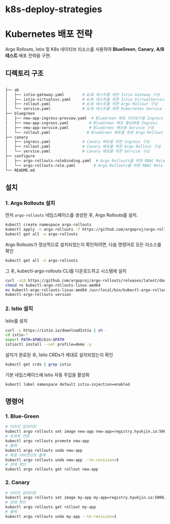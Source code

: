# k8s-deploy-strategies

# Kubernetes 배포 전략
Argo Rollouts, Istio 및 K8s 네이티브 리소스를 사용하여 **BlueGreen**, **Canary**, **A/B 테스트** 배포 전략을 구현.

## 디렉토리 구조

```bash
.
├── ab
│   ├── istio-gateway.yaml        # A/B 테스트를 위한 Istio Gateway 구성
│   ├── istio-virtualsvc.yaml     # A/B 테스트를 위한 Istio VirtualService 구성
│   ├── rollout.yaml              # A/B 테스트를 위한 Argo Rollout 구성
│   └── service.yaml              # A/B 테스트를 위한 Kubernetes Service 구성
├── bluegreen
│   ├── new-app-ingress-preview.yaml  # BlueGreen 배포 미리보기용 Ingress
│   ├── new-app-ingress.yaml         # BlueGreen 배포 활성화용 Ingress
│   ├── new-app-service.yaml         # BlueGreen 배포용 Service 구성
│   └── rollout.yaml                # BlueGreen 배포를 위한 Argo Rollout 구성
├── canary
│   ├── ingress.yaml              # Canary 배포를 위한 Ingress 구성
│   ├── rollout.yaml              # Canary 배포를 위한 Argo Rollout 구성
│   └── service.yaml              # Canary 배포를 위한 Service 구성
├── configure
│   ├── argo-rollouts-rolebinding.yaml  # Argo Rollouts를 위한 RBAC RoleBinding
│   └── argo-rollouts-role.yaml        # Argo Rollouts를 위한 RBAC Role
└── README.md

```
## 설치

### 1. Argo Rollouts 설치

먼저 `argo-rollouts` 네임스페이스를 생성한 후, Argo Rollouts를 설치.

```bash
kubectl create namespace argo-rollouts
kubectl apply -n argo-rollouts -f https://github.com/argoproj/argo-rollouts/releases/latest/download/install.yaml
kubectl get all -n argo-rollouts
```

Argo Rollouts가 정상적으로 설치되었는지 확인하려면, 다음 명령어로 모든 리소스를 확인
```bash
kubectl get all -n argo-rollouts
```
그 후, kubectl-argo-rollouts CLI를 다운로드하고 시스템에 설치
```bash
curl -sLO https://github.com/argoproj/argo-rollouts/releases/latest/download/kubectl-argo-rollouts-linux-amd64
chmod +x kubectl-argo-rollouts-linux-amd64
mv kubectl-argo-rollouts-linux-amd64 /usr/local/bin/kubectl-argo-rollouts
kubectl-argo-rollouts version
```
### 2. Istio 설치

Istio를 설치

```bash
curl -L https://istio.io/downloadIstio | sh -
cd istio-*
export PATH=$PWD/bin:$PATH
istioctl install --set profile=demo -y
```
설치가 완료된 후, Istio CRDs가 제대로 설치되었는지 확인
```bash
kubectl get crds | grep istio
```
기본 네임스페이스에 Istio 자동 주입을 활성화
```bash
kubectl label namespace default istio-injection=enabled
```
## 명령어

### 1. Blue-Green
```bash
# 이미지 업데이트
kubectl argo rollouts set image new-app new-app=registry.hyukjin.io:5000/nginx:v20250422123952
# 트래픽 전환
kubectl argo rollouts promote new-app
# 롤백
kubectl argo rollouts undo new-app
# 특정 리비전으로 롤백
kubectl argo rollouts undo new-app --to-revision=3
# 상태 확인
kubectl argo rollouts get rollout new-app
```

### 2. Canary
```bash
# 이미지 업데이트
kubectl argo rollouts set image my-app my-app=registry.hyukjin.io:5000/nginx:v20250423091446
# 상태 확인
kubectl argo rollouts get rollout my-app
# 롤백
kubectl argo rollouts undo my-app --to-revision=1
```
